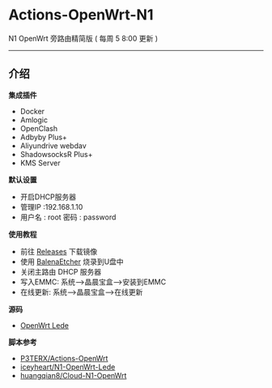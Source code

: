 # Actions-OpenWrt-N1

N1 OpenWrt 旁路由精简版 ( 每周 5 8:00 更新 )

---
## 介绍
**集成插件**
- Docker
- Amlogic
- OpenClash
- Adbyby Plus+
- Aliyundrive webdav
- ShadowsocksR Plus+
- KMS Server

**默认设置**
- 开启DHCP服务器
- 管理IP :192.168.1.10
- 用户名 : root 密码 : password 

**使用教程**
- 前往 [Releases](https://github.com/XFZAIMFQ/Actions-OpenWrt-N1/releases) 下载镜像
- 使用 [BalenaEtcher](https://github.com/balena-io/etcher/releases) 烧录到U盘中
- 关闭主路由 DHCP 服务器
- 写入EMMC: 系统-->晶晨宝盒-->安装到EMMC
- 在线更新: 系统-->晶晨宝盒-->在线更新

**源码**
- [OpenWrt Lede](https://github.com/coolsnowwolf/lede)

**脚本参考**
- [P3TERX/Actions-OpenWrt](https://github.com/P3TERX/Actions-OpenWrt)
- [iceyheart/N1-OpenWrt-Lede](https://github.com/iceyheart/N1-OpenWrt-Lede)
- [huangqian8/Cloud-N1-OpenWrt](https://github.com/huangqian8/Cloud-N1-OpenWrt)
